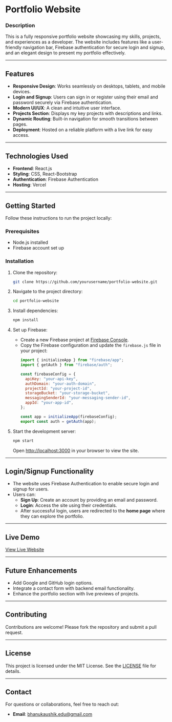 # Portfolio Website

### **Description**
This is a fully responsive portfolio website showcasing my skills, projects, and experiences as a developer. The website includes features like a user-friendly navigation bar, Firebase authentication for secure login and signup, and an elegant design to present my portfolio effectively.

---

## **Features**
- **Responsive Design**: Works seamlessly on desktops, tablets, and mobile devices.
- **Login and Signup**: Users can sign in or register using their email and password securely via Firebase authentication.
- **Modern UI/UX**: A clean and intuitive user interface.
- **Projects Section**: Displays my key projects with descriptions and links.
- **Dynamic Routing**: Built-in navigation for smooth transitions between pages.
- **Deployment**: Hosted on a reliable platform with a live link for easy access.

---

## **Technologies Used**
- **Frontend**: React.js
- **Styling**: CSS, React-Bootstrap
- **Authentication**: Firebase Authentication
- **Hosting**: Vercel

---

## **Getting Started**
Follow these instructions to run the project locally:

### Prerequisites
- Node.js installed
- Firebase account set up

### Installation
1. Clone the repository:
   ```bash
   git clone https://github.com/yourusername/portfolio-website.git
   ```
2. Navigate to the project directory:
   ```bash
   cd portfolio-website
   ```
3. Install dependencies:
   ```bash
   npm install
   ```
4. Set up Firebase:
   - Create a new Firebase project at [Firebase Console](https://console.firebase.google.com/).
   - Copy the Firebase configuration and update the `firebase.js` file in your project:
     ```javascript
     import { initializeApp } from "firebase/app";
     import { getAuth } from "firebase/auth";

     const firebaseConfig = {
       apiKey: "your-api-key",
       authDomain: "your-auth-domain",
       projectId: "your-project-id",
       storageBucket: "your-storage-bucket",
       messagingSenderId: "your-messaging-sender-id",
       appId: "your-app-id",
     };

     const app = initializeApp(firebaseConfig);
     export const auth = getAuth(app);
     ```

5. Start the development server:
   ```bash
   npm start
   ```
   Open [http://localhost:3000](http://localhost:3000) in your browser to view the site.

---

## **Login/Signup Functionality**
- The website uses Firebase Authentication to enable secure login and signup for users.
- Users can:
  - **Sign Up**: Create an account by providing an email and password.
  - **Login**: Access the site using their credentials.
  - After successful login, users are redirected to the **home page** where they can explore the portfolio.

---


## **Live Demo**
[View Live Website](https://bhanu-kaushik-portfolio.vercel.app/)

---

## **Future Enhancements**
- Add Google and GitHub login options.
- Integrate a contact form with backend email functionality.
- Enhance the portfolio section with live previews of projects.

---

## **Contributing**
Contributions are welcome! Please fork the repository and submit a pull request.

---

## **License**
This project is licensed under the MIT License. See the [LICENSE](LICENSE) file for details.

---

## **Contact**
For questions or collaborations, feel free to reach out:
- **Email**: bhanukaushik.edu@gmail.com
